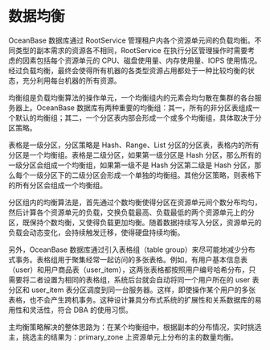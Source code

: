 数据均衡
====

OceanBase 数据库通过 RootService 管理租户内各个资源单元间的负载均衡。不同类型的副本需求的资源各不相同，RootService 在执行分区管理操作时需要考虑的因素包括每个资源单元的 CPU、磁盘使用量、内存使用量、IOPS 使用情况。经过负载均衡，最终会使得所有机器的各类型资源占用都处于一种比较均衡的状态，充分利用每台机器的所有资源。

均衡组是负载均衡算法的操作单元，一个均衡组内的元素会均匀散在集群的各台服务器上。OceanBase 数据库有两种重要的均衡组：其一，所有的非分区表组成一个默认的均衡组；其二，一个分区表内部会形成一个或多个均衡组，具体取决于分区策略。

表格是一级分区，分区策略是 Hash、Range、List 分区的分区表，表格内的所有分区是一个均衡组。表格是二级分区，如果第一级分区是 Hash 分区，那么所有的一级分区会组成一个均衡组，如果第一级不是 Hash 分区第二级是 Hash 分区，那么每个一级分区下的二级分区会形成一个单独的均衡组。其他分区策略，则表格下的所有分区会组成一个均衡组。

分区组内的均衡算法是，首先通过个数均衡使得分区在资源单元间个数分布均匀，然后计算各个资源单元的负载，交换负载最高、负载最低的两个资源单元上的分区，既保持个数均衡，又使得负载更加均衡。随着数据持续写入分区，资源单元的负载会动态变化，会持续触发迁移，使得硬盘持续均衡。

另外，OceanBase 数据库通过引入表格组（table group）来尽可能地减少分布式事务。表格组用于聚集经常一起访问的多张表格。例如，有用户基本信息表（user）和用户商品表（user_item），这两张表格都按照用户编号哈希分布，只需要将二者设置为相同的表格组，系统后台就会自动将同一个用户所在的 user 表分区和 user_item 表分区调度到同一台服务器。这样，即使操作某个用户的多张表格，也不会产生跨机事务。这种设计兼具分布式系统的扩展性和关系数据库的易用性和灵活性，符合 DBA 的使用习惯。

主均衡策略解决的整体思路为：在某个均衡组中，根据副本的分布情况，实时挑选主，挑选主的结果为：primary_zone 上资源单元上分布的主的数量均衡。
